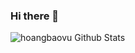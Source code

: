 ### Hi there 👋

<!--
**hoangbaovu/hoangbaovu** is a ✨ _special_ ✨ repository because its `README.md` (this file) appears on your GitHub profile.

Here are some ideas to get you started:

- 🔭 I’m currently working on ...
- 🌱 I’m currently learning ...
- 👯 I’m looking to collaborate on ...
- 🤔 I’m looking for help with ...
- 💬 Ask me about ...
- 📫 How to reach me: ...
- 😄 Pronouns: ...
- ⚡ Fun fact: ...
-->

![hoangbaovu Github Stats](https://github-readme-stats.vercel.app/api?username=hoangbaovu&show_icons=true&title_color=fff&icon_color=79ff97&text_color=9f9f9f&bg_color=151515)
